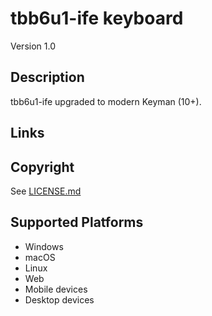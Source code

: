tbb6u1-ife keyboard
==============

Version 1.0

Description
-----------
tbb6u1-ife upgraded to modern Keyman (10+).



Links
-----

Copyright
---------
See [LICENSE.md](LICENSE.md)

Supported Platforms
-------------------
 * Windows
 * macOS
 * Linux
 * Web
 * Mobile devices
 * Desktop devices
